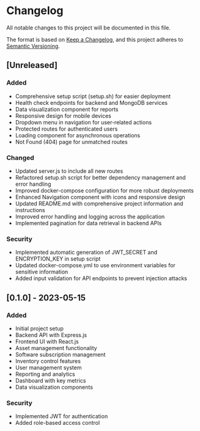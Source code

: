 # Changelog

All notable changes to this project will be documented in this file.

The format is based on [Keep a Changelog](https://keepachangelog.com/en/1.0.0/),
and this project adheres to [Semantic Versioning](https://semver.org/spec/v2.0.0.html).

## [Unreleased]

### Added
- Comprehensive setup script (setup.sh) for easier deployment
- Health check endpoints for backend and MongoDB services
- Data visualization component for reports
- Responsive design for mobile devices
- Dropdown menu in navigation for user-related actions
- Protected routes for authenticated users
- Loading component for asynchronous operations
- Not Found (404) page for unmatched routes

### Changed
- Updated server.js to include all new routes
- Refactored setup.sh script for better dependency management and error handling
- Improved docker-compose configuration for more robust deployments
- Enhanced Navigation component with icons and responsive design
- Updated README.md with comprehensive project information and instructions
- Improved error handling and logging across the application
- Implemented pagination for data retrieval in backend APIs

### Security
- Implemented automatic generation of JWT_SECRET and ENCRYPTION_KEY in setup script
- Updated docker-compose.yml to use environment variables for sensitive information
- Added input validation for API endpoints to prevent injection attacks

## [0.1.0] - 2023-05-15
### Added
- Initial project setup
- Backend API with Express.js
- Frontend UI with React.js
- Asset management functionality
- Software subscription management
- Inventory control features
- User management system
- Reporting and analytics
- Dashboard with key metrics
- Data visualization components

### Security
- Implemented JWT for authentication
- Added role-based access control
